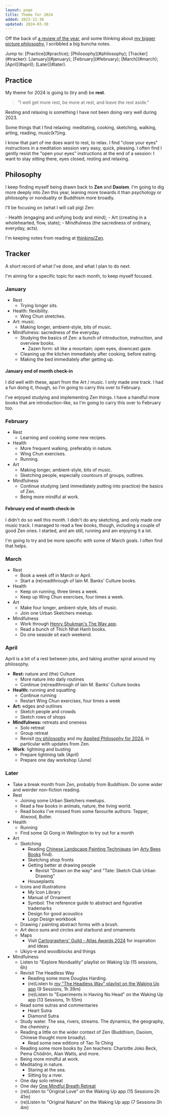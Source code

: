 ```yaml
---
layout: page
title: Theme for 2024
added: 2023-12-30
updated: 2024-03-30
---
```


Off the back of [a review of the year](/thinking/2023-year-in-review/), and some thinking about [my bigger picture philosophy](/thinking/my-philosophy/), I scribbled a big buncha notes.

<nav aria-label="Sections" markdown="1">
Jump to: [Practice](#practice); [Philosophy](#philosophy); [Tracker](#tracker): [January](#january); [February](#february); [March](#march); [April](#april); [Later](#later).
</nav>

## Practice

My theme for 2024 is going to (try and) be **rest**.

> "I well get more rest, be more at rest, and leave the rest aside."

Resting and relaxing is something I have not been doing very well during 2023.

Some things that I find relaxing: meditating, cooking, sketching, walking, arting, reading, music(k?)ing.

I know that part of me does want to rest, to relax. I find "close your eyes" instructions in a meditation session very easy, quick, pleasing. I often find I gently resist the "open your eyes" instructions at the end of a session: I want to stay sitting there, eyes closed, resting and relaxing.

## Philosophy

I keep finding myself being drawn back to **Zen** and **Daoism**. I'm going to dig more deeply into Zen this year, leaning more towards it than psychology or philosophy or nonduality or Buddhism more broadly.

I'll be focusing on (what I will call pig) Zen:

<div class="boxout" markdown="1">
- Health (engaging and unifying body and mind);
- Art (creating in a wholehearted, flow, state);
- Mindfulness (the sacredness of ordinary, everyday, acts).
</div>

I'm keeping notes from reading at [thinking/Zen](/thinking/zen/).

## Tracker

A short record of what I've done, and what I plan to do next.

I'm aiming for a specific topic for each month, to keep myself focused.

### January

- Rest
	- Trying longer sits.
- Health: flexibility.
	- Wing Chun stretches.
- Art: music.
	- Making longer, ambient-style, bits of music.
- Mindfulness: sacredness of the everyday.
	- Studying the basics of Zen: a bunch of introduction, instruction, and overview books.
		- Zazen form: sit like a mountain; open eyes, downcast gaze.
	- Cleaning up the kitchen immediately after cooking, before eating.
	- Making the bed immediately after getting up.

#### January end of month check-in

I did well with these, apart from the Art / music. I only made one track. I had a fun doing it, though, so I'm going to carry this over to February.

I've enjoyed studying and implementing Zen things. I have a handful more books that are introduction-like, so I'm going to carry this over to February too.

### February

- Rest
	- Learning and cooking some new recipes.
- Health
	- More frequent walking, preferably in nature.
	- Wing Chun exercises.
	- Running.
- Art
	- Making longer, ambient-style, bits of music.
	- Sketching people, especially countours of groups, outlines.
- Mindfulness
	- Continue studying (and immediately putting into practice) the basics of Zen.
	- Being more mindful at work.

#### February end of month check-in

I didn't do so well this month. I didn't do any sketching, and only made one music track. I managed to read a few books, though, including a couple of good Zen ones. I started, and am still, running and am enjoying it a lot.

I'm going to try and be more specific with some of March goals. I often find that helps.

### March

- Rest
	- Book a week off in March or April.
	- Start a (re)readthrough of Iain M. Banks' Culture books.
- Health
	- Keep on running, three times a week.
	- Keep up Wing Chun exercises, four times a week.
- Art
	- Make four longer, ambient-style, bits of music.
	- Join one Urban Sketchers meetup.
- Mindfulness
	- Work through [Henry Shukman's The Way app](https://www.thewayapp.com/).
	- Read a bunch of Thich Nhat Hanh books.
	- Do one seaside sit each weekend.

### April

April is a bit of a rest between jobs, and taking another spiral around my philosophy.

- **Rest:** nature and (the) Culture
	- More nature into daily routines
	- Continue (re)readthrough of Iain M. Banks' Culture books
- **Health:** running and squatting
	- Continue running
	- Restart Wing Chun exercises, four times a week
- **Art:** edges and outlines
	- Sketch people and crowds
	- Sketch rows of shops
- **Mindfulness:** retreats and oneness
	- Solo retreat
	- Group retreat
	- Revisit [my philosophy](/thinking/my-philosophy/) and my [Applied Philosophy for 2024](/thinking/applied-philosophy-for-2024/), in particular with updates from Zen.
- **Work**: lightning and busting
	- Prepare lightning talk (April)
	- Prepare one day workshop (June)
	 
### Later

- Take a break month from Zen, probably from Buddhism. Do some wider and weirder non-fiction reading.
- Rest
    - Joining some Urban Sketchers meetups.
    - Read a few books in animals, nature, the living world.
    - Read books I've missed from some favourite authors: Tepper, Atwood, Butler.
- Health
	- Running
	- Find some Qi Gong in Wellington to try out for a month
- Art
	- Sketching
		- Reading [Chinese Landscape Painting Techniques](https://www.goodreads.com/book/show/21116145-chinese-landscape-painting-techniques) (an [Arty Bees Books](https://www.artybees.co.nz/) find).
		- Sketching shop fronts
		- Getting better at drawing people
			- Revisit "Drawn on the way" and "Tate: Sketch Club Urban Drawing"
		- Houseplants
	- Icons and illustrations
		- My Icon Library
		- Manual of Ornament
		- Symbol: The reference guide to abstract and figurative trademarks
		- Design for good acoustics
		- Logo Design workbook
	- Drawing / painting abstract forms with a brush.
	- Art deco suns and circles and starburst and ornaments
	- Maps
		- Visit [Cartographers' Guild - Atlas Awards 2024](https://cartographersguild.net/content.php?r=414-Atlas-Awards-2024-Time-to-vote) for inspiration and ideas
	- Ukiyo-e and woodblocks and things
- Mindfulness
	- Listen to "Explore Nonduality" playlist on Waking Up (15 sessions, 6h)
	- Revisit The Headless Way
		- Reading some more Douglas Harding.
		- (re)Listen to [my "The Headless Way" playlist on the Waking Up app](https://app.wakingup.com/playlists/PLC9344150) (9 Sessions, 1h 39m)
		- (re)Listen to "Experiments in Having No Head" on the Waking Up app (13 Sessions, 1h 55m)
	- Read some sutras and commentaries
		- Heart Sutra
		- Diamond Sutra
	- Study water. The sea, rivers, streams. The dynamics, the geography, the chemistry.
	- Reading a little on the wider context of Zen (Buddhism, Daoism, Chinese thought more broadly).
		- Read some new editions of Tao Te Ching
	- Reading some more books by Zen teachers: Charlotte Joko Beck, Pema Chödrön, Alan Watts, and more.
	- Being more mindful at work.
	- Meditating in nature.
		- Staring at the sea.
		- Sitting by a river.
	- One day solo retreat
	- One day [One Mindful Breath Retreat](https://onemindfulbreath.substack.com/p/autumn-meditation-retreat)
	- (re)Listen to "Original Love" on the Waking Up app (15 Sessions·2h 41m)
	- (re)Listen to "Original Nature" on the Waking Up app (7 Sessions·3h 4m)